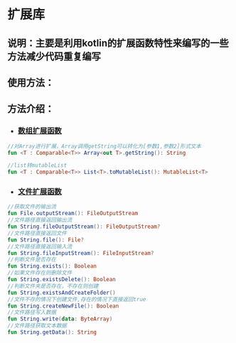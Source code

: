 # 扩展库
## 说明：主要是利用kotlin的扩展函数特性来编写的一些方法减少代码重复编写

## 使用方法：

## 方法介绍：

- ### [数组扩展函数](./src/main/java/com/sik/sikextension/ArrayExtension.kt)

```kotlin
//对Array进行扩展，Array调用getString可以转化为[参数1,参数2]形式文本
fun <T : Comparable<T>> Array<out T>.getString(): String

//list转mutableList
fun <T : Comparable<T>> List<T>.toMutableList(): MutableList<T>
```

- ### [文件扩展函数](./src/main/java/com/sik/sikextension/FileExtension.kt)

```kotlin
//获取文件的输出流
fun File.outputStream(): FileOutputStream
//文件路径直接返回输出流
fun String.fileOutputStream(): FileOutputStream?
//文件路径直接返回文件
fun String.file(): File?
//文件路径直接返回输入流
fun String.fileInputStream(): FileInputStream?
//判断文件是否存在
fun String.exists(): Boolean
//如果文件存在则删除文件
fun String.existsDelete(): Boolean
//判断文件夹是否存在，不存在则创建
fun String.existsAndCreateFolder()
//文件不存的情况下创建文件,存在的情况下直接返回true
fun String.createNewFile(): Boolean
//文件路径写入数据
fun String.write(data: ByteArray)
//文件路径获取文本数据
fun String.getData(): String
```

